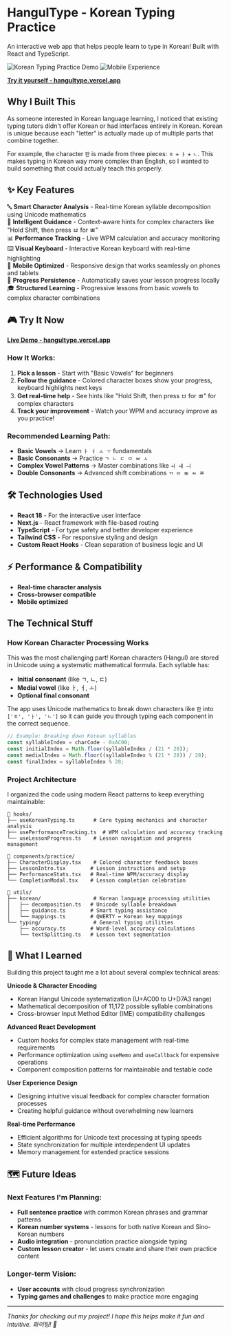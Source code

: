 # HangulType - Korean Typing Practice

An interactive web app that helps people learn to type in Korean! Built with React and TypeScript.

![Korean Typing Practice Demo]()
![Mobile Experience]()

**[Try it yourself - hangultype.vercel.app](https://hangultype.vercel.app/)**

## Why I Built This

As someone interested in Korean language learning, I noticed that existing typing tutors didn't offer Korean or had interfaces entirely in Korean. Korean is unique because each "letter" is actually made up of multiple parts that combine together.

For example, the character `한` is made from three pieces: `ㅎ` + `ㅏ` + `ㄴ`. This makes typing in Korean way more complex than English, so I wanted to build something that could actually teach this properly.

## ✨ Key Features

🔤 **Smart Character Analysis** - Real-time Korean syllable decomposition using Unicode mathematics  
🎯 **Intelligent Guidance** - Context-aware hints for complex characters like "Hold Shift, then press ㅂ for ㅃ"  
📊 **Performance Tracking** - Live WPM calculation and accuracy monitoring  
⌨️ **Visual Keyboard** - Interactive Korean keyboard with real-time highlighting  
📱 **Mobile Optimized** - Responsive design that works seamlessly on phones and tablets  
💾 **Progress Persistence** - Automatically saves your lesson progress locally  
🎓 **Structured Learning** - Progressive lessons from basic vowels to complex character combinations  

## 🎮 Try It Now

**[Live Demo - hangultype.vercel.app](https://hangultype.vercel.app/)**

### How It Works:
1. **Pick a lesson** - Start with "Basic Vowels" for beginners
2. **Follow the guidance** - Colored character boxes show your progress, keyboard highlights next keys
3. **Get real-time help** - See hints like "Hold Shift, then press ㅂ for ㅃ" for complex characters
4. **Track your improvement** - Watch your WPM and accuracy improve as you practice!

### Recommended Learning Path:
- **Basic Vowels** → Learn `ㅏ ㅓ ㅗ ㅜ` fundamentals
- **Basic Consonants** → Practice `ㄱ ㄴ ㄷ ㅁ ㅂ ㅅ` 
- **Complex Vowel Patterns** → Master combinations like `ㅘ ㅙ ㅢ`
- **Double Consonants** → Advanced shift combinations `ㄲ ㄸ ㅃ ㅆ ㅉ`

## 🛠️ Technologies Used

- **React 18** - For the interactive user interface
- **Next.js** - React framework with file-based routing
- **TypeScript** - For type safety and better developer experience  
- **Tailwind CSS** - For responsive styling and design
- **Custom React Hooks** - Clean separation of business logic and UI

## ⚡ Performance & Compatibility

- **Real-time character analysis** 
- **Cross-browser compatible** 
- **Mobile optimized** 

## The Technical Stuff

### How Korean Character Processing Works

This was the most challenging part! Korean characters (Hangul) are stored in Unicode using a systematic mathematical formula. Each syllable has:

- **Initial consonant** (like ㄱ, ㄴ, ㄷ)
- **Medial vowel** (like ㅏ, ㅓ, ㅗ)  
- **Optional final consonant**

The app uses Unicode mathematics to break down characters like `한` into `['ㅎ', 'ㅏ', 'ㄴ']` so it can guide you through typing each component in the correct sequence.

```javascript
// Example: Breaking down Korean syllables
const syllableIndex = charCode - 0xAC00;
const initialIndex = Math.floor(syllableIndex / (21 * 28));
const medialIndex = Math.floor((syllableIndex % (21 * 28)) / 28);
const finalIndex = syllableIndex % 28;
```

### Project Architecture

I organized the code using modern React patterns to keep everything maintainable:

```
📁 hooks/
├── useKoreanTyping.ts      # Core typing mechanics and character analysis
├── usePerformanceTracking.ts  # WPM calculation and accuracy tracking  
└── useLessonProgress.ts    # Lesson navigation and progress management

📁 components/practice/
├── CharacterDisplay.tsx    # Colored character feedback boxes
├── LessonIntro.tsx        # Lesson instructions and setup
├── PerformanceStats.tsx   # Real-time WPM/accuracy display
└── CompletionModal.tsx    # Lesson completion celebration

📁 utils/
├── korean/                 # Korean language processing utilities
│   ├── decomposition.ts   # Unicode syllable breakdown
│   ├── guidance.ts        # Smart typing assistance
│   └── mappings.ts        # QWERTY ↔ Korean key mappings
└── typing/                 # General typing utilities
    ├── accuracy.ts        # Word-level accuracy calculations
    └── textSplitting.ts   # Lesson text segmentation
```

## 🧠 What I Learned

Building this project taught me a lot about several complex technical areas:

**Unicode & Character Encoding**
- Korean Hangul Unicode systematization (U+AC00 to U+D7A3 range)
- Mathematical decomposition of 11,172 possible syllable combinations
- Cross-browser Input Method Editor (IME) compatibility challenges

**Advanced React Development**
- Custom hooks for complex state management with real-time requirements
- Performance optimization using `useMemo` and `useCallback` for expensive operations
- Component composition patterns for maintainable and testable code

**User Experience Design**
- Designing intuitive visual feedback for complex character formation processes
- Creating helpful guidance without overwhelming new learners

**Real-time Performance**
- Efficient algorithms for Unicode text processing at typing speeds
- State synchronization for multiple interdependent UI updates
- Memory management for extended practice sessions

## 🗺️ Future Ideas

### Next Features I'm Planning:
- **Full sentence practice** with common Korean phrases and grammar patterns
- **Korean number systems** - lessons for both native Korean and Sino-Korean numbers
- **Audio integration** - pronunciation practice alongside typing
- **Custom lesson creator** - let users create and share their own practice content

### Longer-term Vision:
- **User accounts** with cloud progress synchronization
- **Typing games and challenges** to make practice more engaging

---

*Thanks for checking out my project! I hope this helps make it fun and intuitive. 화이팅! 💪*